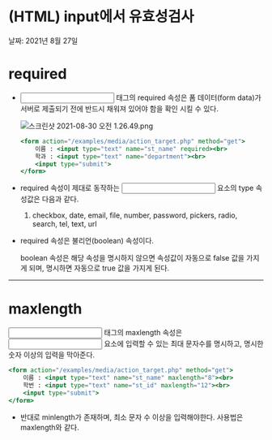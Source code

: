 # (HTML) input에서 유효성검사

날짜: 2021년 8월 27일

# required

- <input> 태그의 required 속성은 폼 데이터(form data)가 서버로 제출되기 전에 반드시 채워져 있어야 함을 확인 시킬 수 있다.

    ![스크린샷 2021-08-30 오전 1.26.49.png]((HTML)%20input%E1%84%8B%E1%85%A6%E1%84%89%E1%85%A5%20%E1%84%8B%E1%85%B2%E1%84%92%E1%85%AD%E1%84%89%E1%85%A5%E1%86%BC%E1%84%80%E1%85%A5%E1%86%B7%E1%84%89%E1%85%A1%20dd305128d3c34a40bcc1a2d158286160/%E1%84%89%E1%85%B3%E1%84%8F%E1%85%B3%E1%84%85%E1%85%B5%E1%86%AB%E1%84%89%E1%85%A3%E1%86%BA_2021-08-30_%E1%84%8B%E1%85%A9%E1%84%8C%E1%85%A5%E1%86%AB_1.26.49.png)

    ```jsx
    <form action="/examples/media/action_target.php" method="get">
        이름 : <input type="text" name="st_name" required><br>
        학과 : <input type="text" name="department"><br>
        <input type="submit">
    </form>
    ```

- required 속성이 제대로 동작하는 <input> 요소의 type 속성값은 다음과 같다.
    1. checkbox, date, email, file, number, password, pickers, radio, search, tel, text, url
- required 속성은 불리언(boolean) 속성이다.

    boolean 속성은 해당 속성을 명시하지 않으면 속성값이 자동으로 false 값을 가지게 되며, 명시하면 자동으로 true 값을 가지게 된다.

---

# maxlength

<input> 태그의 maxlength 속성은 <input> 요소에 입력할 수 있는 최대 문자수를 명시하고, 명시한 숫자 이상의 입력을 막아준다.

```jsx
<form action="/examples/media/action_target.php" method="get">
    이름 : <input type="text" name="st_name" maxlength="8"><br>
    학번 : <input type="text" name="st_id" maxlength="12"><br>
    <input type="submit">
</form>
```

- 반대로 minlength가 존재하며, 최소 문자 수 이상을 입력해야한다. 사용법은 maxlength와 같다.